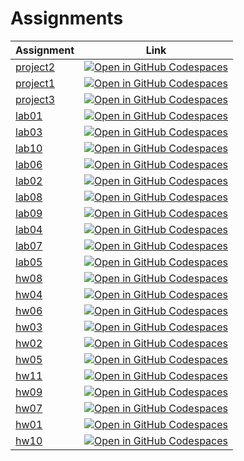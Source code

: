# Assignments 

| Assignment | Link |
| --- | --- |
| [project2](materials/fa22/project/project2/project2.ipynb]) | [![Open in GitHub Codespaces](https://github.com/codespaces/badge.svg)](https://codespaces.new/pamelafox/materials-fa22?quickstart=1&devcontainer_path=.devcontainer/project2/devcontainer.json) |
| [project1](materials/fa22/project/project1/project1.ipynb]) | [![Open in GitHub Codespaces](https://github.com/codespaces/badge.svg)](https://codespaces.new/pamelafox/materials-fa22?quickstart=1&devcontainer_path=.devcontainer/project1/devcontainer.json) |
| [project3](materials/fa22/project/project3/project3.ipynb]) | [![Open in GitHub Codespaces](https://github.com/codespaces/badge.svg)](https://codespaces.new/pamelafox/materials-fa22?quickstart=1&devcontainer_path=.devcontainer/project3/devcontainer.json) |
| [lab01](materials/fa22/lab/lab01/lab01.ipynb]) | [![Open in GitHub Codespaces](https://github.com/codespaces/badge.svg)](https://codespaces.new/pamelafox/materials-fa22?quickstart=1&devcontainer_path=.devcontainer/lab01/devcontainer.json) |
| [lab03](materials/fa22/lab/lab03/lab03.ipynb]) | [![Open in GitHub Codespaces](https://github.com/codespaces/badge.svg)](https://codespaces.new/pamelafox/materials-fa22?quickstart=1&devcontainer_path=.devcontainer/lab03/devcontainer.json) |
| [lab10](materials/fa22/lab/lab10/lab10.ipynb]) | [![Open in GitHub Codespaces](https://github.com/codespaces/badge.svg)](https://codespaces.new/pamelafox/materials-fa22?quickstart=1&devcontainer_path=.devcontainer/lab10/devcontainer.json) |
| [lab06](materials/fa22/lab/lab06/lab06.ipynb]) | [![Open in GitHub Codespaces](https://github.com/codespaces/badge.svg)](https://codespaces.new/pamelafox/materials-fa22?quickstart=1&devcontainer_path=.devcontainer/lab06/devcontainer.json) |
| [lab02](materials/fa22/lab/lab02/lab02.ipynb]) | [![Open in GitHub Codespaces](https://github.com/codespaces/badge.svg)](https://codespaces.new/pamelafox/materials-fa22?quickstart=1&devcontainer_path=.devcontainer/lab02/devcontainer.json) |
| [lab08](materials/fa22/lab/lab08/lab08.ipynb]) | [![Open in GitHub Codespaces](https://github.com/codespaces/badge.svg)](https://codespaces.new/pamelafox/materials-fa22?quickstart=1&devcontainer_path=.devcontainer/lab08/devcontainer.json) |
| [lab09](materials/fa22/lab/lab09/lab09.ipynb]) | [![Open in GitHub Codespaces](https://github.com/codespaces/badge.svg)](https://codespaces.new/pamelafox/materials-fa22?quickstart=1&devcontainer_path=.devcontainer/lab09/devcontainer.json) |
| [lab04](materials/fa22/lab/lab04/lab04.ipynb]) | [![Open in GitHub Codespaces](https://github.com/codespaces/badge.svg)](https://codespaces.new/pamelafox/materials-fa22?quickstart=1&devcontainer_path=.devcontainer/lab04/devcontainer.json) |
| [lab07](materials/fa22/lab/lab07/lab07.ipynb]) | [![Open in GitHub Codespaces](https://github.com/codespaces/badge.svg)](https://codespaces.new/pamelafox/materials-fa22?quickstart=1&devcontainer_path=.devcontainer/lab07/devcontainer.json) |
| [lab05](materials/fa22/lab/lab05/lab05.ipynb]) | [![Open in GitHub Codespaces](https://github.com/codespaces/badge.svg)](https://codespaces.new/pamelafox/materials-fa22?quickstart=1&devcontainer_path=.devcontainer/lab05/devcontainer.json) |
| [hw08](materials/fa22/hw/hw08/hw08.ipynb]) | [![Open in GitHub Codespaces](https://github.com/codespaces/badge.svg)](https://codespaces.new/pamelafox/materials-fa22?quickstart=1&devcontainer_path=.devcontainer/hw08/devcontainer.json) |
| [hw04](materials/fa22/hw/hw04/hw04.ipynb]) | [![Open in GitHub Codespaces](https://github.com/codespaces/badge.svg)](https://codespaces.new/pamelafox/materials-fa22?quickstart=1&devcontainer_path=.devcontainer/hw04/devcontainer.json) |
| [hw06](materials/fa22/hw/hw06/hw06.ipynb]) | [![Open in GitHub Codespaces](https://github.com/codespaces/badge.svg)](https://codespaces.new/pamelafox/materials-fa22?quickstart=1&devcontainer_path=.devcontainer/hw06/devcontainer.json) |
| [hw03](materials/fa22/hw/hw03/hw03.ipynb]) | [![Open in GitHub Codespaces](https://github.com/codespaces/badge.svg)](https://codespaces.new/pamelafox/materials-fa22?quickstart=1&devcontainer_path=.devcontainer/hw03/devcontainer.json) |
| [hw02](materials/fa22/hw/hw02/hw02.ipynb]) | [![Open in GitHub Codespaces](https://github.com/codespaces/badge.svg)](https://codespaces.new/pamelafox/materials-fa22?quickstart=1&devcontainer_path=.devcontainer/hw02/devcontainer.json) |
| [hw05](materials/fa22/hw/hw05/hw05.ipynb]) | [![Open in GitHub Codespaces](https://github.com/codespaces/badge.svg)](https://codespaces.new/pamelafox/materials-fa22?quickstart=1&devcontainer_path=.devcontainer/hw05/devcontainer.json) |
| [hw11](materials/fa22/hw/hw11/hw11.ipynb]) | [![Open in GitHub Codespaces](https://github.com/codespaces/badge.svg)](https://codespaces.new/pamelafox/materials-fa22?quickstart=1&devcontainer_path=.devcontainer/hw11/devcontainer.json) |
| [hw09](materials/fa22/hw/hw09/hw09.ipynb]) | [![Open in GitHub Codespaces](https://github.com/codespaces/badge.svg)](https://codespaces.new/pamelafox/materials-fa22?quickstart=1&devcontainer_path=.devcontainer/hw09/devcontainer.json) |
| [hw07](materials/fa22/hw/hw07/hw07.ipynb]) | [![Open in GitHub Codespaces](https://github.com/codespaces/badge.svg)](https://codespaces.new/pamelafox/materials-fa22?quickstart=1&devcontainer_path=.devcontainer/hw07/devcontainer.json) |
| [hw01](materials/fa22/hw/hw01/hw01.ipynb]) | [![Open in GitHub Codespaces](https://github.com/codespaces/badge.svg)](https://codespaces.new/pamelafox/materials-fa22?quickstart=1&devcontainer_path=.devcontainer/hw01/devcontainer.json) |
| [hw10](materials/fa22/hw/hw10/hw10.ipynb]) | [![Open in GitHub Codespaces](https://github.com/codespaces/badge.svg)](https://codespaces.new/pamelafox/materials-fa22?quickstart=1&devcontainer_path=.devcontainer/hw10/devcontainer.json) |
